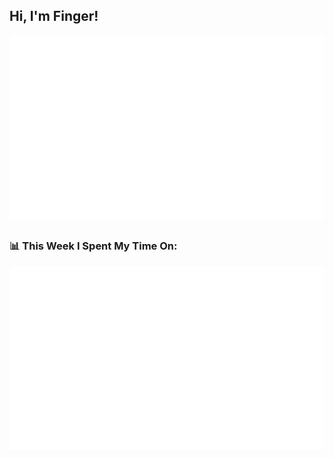 <h2> Hi, I'm Finger!</h2>

<img align="right" src="https://raw.githubusercontent.com/spianmo/github-stats/master/generated/overview.svg#gh-light-mode-only">

<!-- <img align="right" height="160em" src="https://github-readme-stats-eight-theta.vercel.app/api/top-langs/?username=spianmo&layout=compact&langs_count=8&theme=algolia"/>	 -->
	
```go
package main

type Me struct {
	Name   string
	Job    string
	Code   string
	Skills string
}

func main() {
	me := &Me{
		Name:   "Finger",
		Job:    "Client-side Engineer",
		Code:   "Java, Kotlin, C#, Rust and C++ and Others",
		Skills: "Android, Security, Cross-platform client, NLP, CV, ASR ^o^",
	}
	_ = me
}
```


<h3>📊 This Week I Spent My Time On:</h3>
<img align='right' src="https://raw.githubusercontent.com/spianmo/github-stats/master/generated/languages.svg#gh-light-mode-only">

<!--START_SECTION:waka-->

```txt
Kotlin                         11 hrs 58 mins  ████████░░░░░░░░░░░░░░░░░   31.48 %
Java                           6 hrs 58 mins   ████▓░░░░░░░░░░░░░░░░░░░░   18.36 %
CMake                          4 hrs 41 mins   ███░░░░░░░░░░░░░░░░░░░░░░   12.35 %
C++                            2 hrs 26 mins   █▓░░░░░░░░░░░░░░░░░░░░░░░   06.40 %
Python                         2 hrs 4 mins    █▒░░░░░░░░░░░░░░░░░░░░░░░   05.47 %
```

<!--END_SECTION:waka-->

